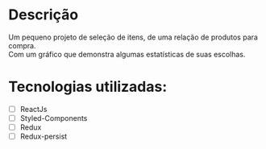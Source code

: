 # Descrição

Um pequeno projeto de seleção de itens, de uma relação de produtos para compra.  
Com um gráfico que demonstra algumas estatísticas de suas escolhas.

# Tecnologias utilizadas:

- [ ] ReactJs
- [ ] Styled-Components
- [ ] Redux
- [ ] Redux-persist
